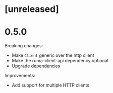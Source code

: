 # [unreleased]

# 0.5.0

Breaking changes:

* Make `Client` generic over the http client
* Make the ruma-client-api dependency optional
* Upgrade dependencies

Improvements:

* Add support for multiple HTTP clients
